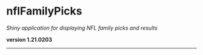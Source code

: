 # nflFamilyPicks

*Shiny application for displaying NFL family picks and results*

**version 1.21.0203**

----------
